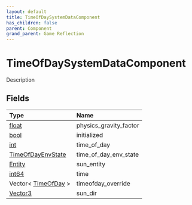```yaml
---
layout: default
title: TimeOfDaySystemDataComponent
has_children: false
parent: Component
grand_parent: Game Reflection
---
```

# TimeOfDaySystemDataComponent
Description 

## Fields

| Type | Name |
|:-------------|:--------------|
| [float](/docs/game-reflection/components/float) | physics_gravity_factor |
| [bool](/docs/game-reflection/components/bool) | initialized |
| [int](/docs/game-reflection/enums/int) | time_of_day |
| [TimeOfDayEnvState](/docs/game-reflection/classes/time_of_day_env_state) | time_of_day_env_state |
| [Entity](/docs/game-reflection/classes/entity) | sun_entity |
| [int64](/docs/game-reflection/components/int64) | time |
| Vector< [TimeOfDay](/docs/game-reflection/enums/time_of_day) > | timeofday_override |
| [Vector3](/docs/game-reflection/classes/vector3) | sun_dir |

